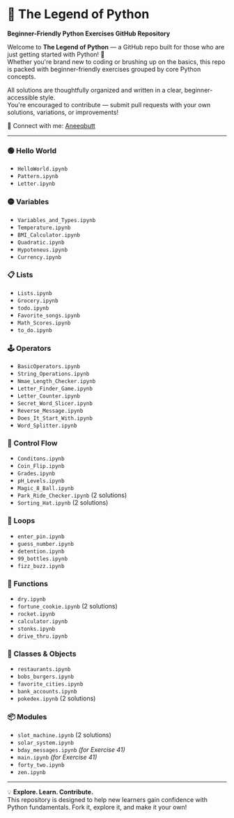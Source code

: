 # 🐍 The Legend of Python  
**Beginner-Friendly Python Exercises GitHub Repository**

Welcome to **The Legend of Python** — a GitHub repo built for those who are just getting started with Python! 🚀  
Whether you're brand new to coding or brushing up on the basics, this repo is packed with beginner-friendly exercises grouped by core Python concepts.  

All solutions are thoughtfully organized and written in a clear, beginner-accessible style.  
You're encouraged to contribute — submit pull requests with your own solutions, variations, or improvements!

🔗 Connect with me: [Aneeqbutt](https://www.linkedin.com/in/aneeq-butt-b20743338/)

---

### 🟢 Hello World  
- `HelloWorld.ipynb`  
- `Pattern.ipynb`  
- `Letter.ipynb`  

### 🟡 Variables  
- `Variables_and_Types.ipynb`
- `Temperature.ipynb`  
- `BMI_Calculator.ipynb`  
- `Quadratic.ipynb`  
- `Hypoteneus.ipynb`
- `Currency.ipynb`  

### 📋 Lists  
- `Lists.ipynb`
- `Grocery.ipynb`  
- `todo.ipynb`  
- `Favorite_songs.ipynb`  
- `Math_Scores.ipynb`  
- `to_do.ipynb`  

### 🕹️ Operators
- `BasicOperators.ipynb`
- `String_Operations.ipynb`
- `Nmae_Length_Checker.ipynb`
- `Letter_Finder_Game.ipynb`
- `Letter_Counter.ipynb`
- `Secret_Word_Slicer.ipynb`
- `Reverse_Message.ipynb`
- `Does_It_Start_With.ipynb`
- `Word_Splitter.ipynb`

### 🔴 Control Flow  
- `Conditons.ipynb`
- `Coin_Flip.ipynb`  
- `Grades.ipynb`  
- `pH_Levels.ipynb`  
- `Magic_8_Ball.ipynb`  
- `Park_Ride_Checker.ipynb` (2 solutions)  
- `Sorting_Hat.ipynb` (2 solutions)  

### 🔁 Loops  
- `enter_pin.ipynb`  
- `guess_number.ipynb`  
- `detention.ipynb`  
- `99_bottles.ipynb`  
- `fizz_buzz.ipynb`  


### 🧮 Functions  
- `dry.ipynb`  
- `fortune_cookie.ipynb` (2 solutions)  
- `rocket.ipynb`  
- `calculator.ipynb`  
- `stonks.ipynb`  
- `drive_thru.ipynb`  

### 🧱 Classes & Objects  
- `restaurants.ipynb`  
- `bobs_burgers.ipynb`  
- `favorite_cities.ipynb`  
- `bank_accounts.ipynb`  
- `pokedex.ipynb` (2 solutions)  

### 📦 Modules  
- `slot_machine.ipynb` (2 solutions)  
- `solar_system.ipynb`  
- `bday_messages.ipynb` *(for Exercise 41)*  
- `main.ipynb` *(for Exercise 41)*  
- `forty_two.ipynb`  
- `zen.ipynb`  

---

💡 **Explore. Learn. Contribute.**  
This repository is designed to help new learners gain confidence with Python fundamentals. Fork it, explore it, and make it your own!

